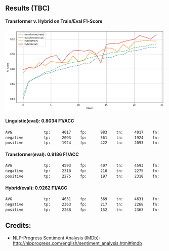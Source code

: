 ## Results (TBC)

#### Transformer v. Hybrid on Train/Eval F1-Score
![Line plot of transformer and hybrid f1 on train and eval dataset.](./experiments/train.1.000/transformer-v-hybrid.png)

#### Linguistic(eval): 0.8034 F1/ACC
```bash
AVG           	 tp:     4017	 fp:      983 	 tn:     4017	 fn:      983	 prec=0.8034	 rec=0.8034	 f1=0.8034	 acc=0.8034
negative      	 tp:     2093	 fp:      561 	 tn:     1924	 fn:      422	 prec=0.7886	 rec=0.8322	 f1=0.8098	 acc=0.8034
positive      	 tp:     1924	 fp:      422 	 tn:     2093	 fn:      561	 prec=0.8201	 rec=0.7742	 f1=0.7965	 acc=0.8034
```

#### Transformer(eval): 0.9186 F1/ACC
```bash
AVG           	 tp:     4593	 fp:      407 	 tn:     4593	 fn:      407	 prec=0.9186	 rec=0.9186	 f1=0.9186	 acc=0.9186
negative      	 tp:     2318	 fp:      210 	 tn:     2275	 fn:      197	 prec=0.9169	 rec=0.9217	 f1=0.9193	 acc=0.9186
positive      	 tp:     2275	 fp:      197 	 tn:     2318	 fn:      210	 prec=0.9203	 rec=0.9155	 f1=0.9179	 acc=0.9186

```

#### Hybrid(eval): **0.9262** F1/ACC
```bash
AVG           	 tp:     4631	 fp:      369 	 tn:     4631	 fn:      369	 prec=0.9262	 rec=0.9262	 f1=0.9262	 acc=0.9262
negative      	 tp:     2363	 fp:      217 	 tn:     2268	 fn:      152	 prec=0.9159	 rec=0.9396	 f1=0.9276	 acc=0.9262
positive      	 tp:     2268	 fp:      152 	 tn:     2363	 fn:      217	 prec=0.9372	 rec=0.9127	 f1=0.9248	 acc=0.9262
```

## Credits:

* NLP-Progress Sentiment Analysis (IMDb): <http://nlpprogress.com/english/sentiment_analysis.html#imdb>
